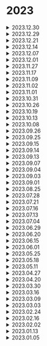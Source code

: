# 2023

<details>

<summary>2023.12.30</summary>

📣SCRM Champion更新公告：

管理后台【会话存档】加强聊天消息数据隐私保护

1️⃣客服系统后台管理系统的聊天消息已采用非对称加密保护您的数据隐私，涉及“会话存档”、“敏感词监控”等模块。

2️⃣消息加密和解密使用不同的密钥，服务端使用公钥加密保存聊天消息，用户端使用私钥在本地设备解密消息。解密私钥仅存于您的本地设备，确保只有您本人能够解密聊天消息。

3️⃣系统更新后，当您首次查看后台聊天消息将自动生成本地私钥，请务必导出并妥善保存您的私钥。如果您丢失了您的私钥，将无法解密您的聊天消息。重新生成私钥也只能解密新的加密消息，无法解密之前的加密消息。如果您忘记了私钥或遇到其他问题，请及时联系我们的客户支持团队，我们将竭诚为您提供帮助。&#x20;

</details>

<details>

<summary>2023.12.29</summary>

📣SCRM Champion【LINE WORKS多开&翻译】正式上线！

✅多开功能：账号环境相互隔离，支持一号一IP&#x20;

✅运营功能：未读消息提醒、粉丝备注、打标签、文本话术回复&#x20;

✅翻译功能：双向实时自动翻译，支持全球100+语种互译，提供ChatGPT 翻译&#x20;

✅筛选对话与群发：可按对话类型快速筛选对话，再使用个人/公共话术/自定义内容，批量对粉丝好友群发



📣SCRM Champion【Discord 多开&翻译】正式上线！

✅多开功能：账号环境相互隔离，支持一号一IP&#x20;

✅运营功能：未读消息提醒、粉丝备注、打标签、文本话术回复&#x20;

✅翻译功能：双向实时自动翻译，支持全球100+语种互译，提供ChatGPT 翻译&#x20;

✅筛选对话与群发：可按对话类型快速筛选对话，再使用个人/公共话术/自定义内容，批量对粉丝好友群发&#x20;

</details>

<details>

<summary>2023.12.21</summary>

📣SCRM Champion更新公告：

1️⃣【系统后台】会话存档优化：支持列表宽度拖拽，拖拽后保存该结果

</details>

<details>

<summary>2023.12.14</summary>

📣SCRM Champion更新公告：

1️⃣系统后台增加【在线客服】入口，客户在通过特定平台联系客服的渠道外，增加可通过该在线客服窗口直接同客服询问相关问题。&#x20;

2️⃣移动版2.0正式上线！支持运营管理模块、内控管理模块及对1.0版本部分功能进行优化&#x20;

3️⃣系统后台【内控管理】数据脱敏白名单功能优化：支持“从工单内添加”选择主号不受到数据脱敏功能的限制

</details>

<details>

<summary>2023.12.07</summary>

📣SCRM Champion更新公告：

1️⃣系统后台【公共素材/快捷回复】新增回收站功能，支持恢复7天内删除的素材内容。&#x20;

2️⃣【跟进记录】优化：跟进条数由原来的100条升级为200条！

</details>

<details>

<summary>2023.12.01</summary>

**📣SCRM Champion【Skype 多开&翻译】正式上线！**

✅多开功能：账号环境相互隔离，支持一号一IP&#x20;

✅运营功能：未读消息提醒、粉丝备注、打标签、文本话术回复&#x20;

✅翻译功能：双向实时自动翻译，支持全球100+语种互译，提供ChatGPT 翻译&#x20;

✅筛选对话与群发：可按对话类型快速筛选对话，再使用个人/公共话术/自定义内容，批量对粉丝好友群发&#x20;



📣SCRM Champion更新公告：

1️⃣ 系统后台【敏感行为监控】优化：支持对已上线该功能的平台进行筛选

2️⃣系统后台【内控管理】新增数据脱敏白名单功能，支持自定义主号不受到数据脱敏功能的限制

</details>

<details>

<summary>2023.11.27</summary>

📣SCRM Champion更新公告：

1️⃣【粉丝管理】：统计主号下的所有新粉与老粉，实现对全体粉丝进行脱离工单的集中管理&#x20;

✅支持平台：Telegram、LINE、WhatsApp&#x20;

✅使用需求：专业版专属功能，需开启“会话存档”功能



2️⃣系统后台【公共素材/快捷回复】优化：&#x20;

✅添加素材时，增加“标题着色”功能，支持自定义标题颜色&#x20;

✅文字格式增加“导出”功能，支持导出文字素材为EXCEL文件



3️⃣ 系统后台【内控管理】优化：&#x20;

✅支持批量导出敏感词监控/钱包地址监控列表内容&#x20;

✅支持批量导出敏感行为监控列表内容&#x20;

✅新增还原脱敏功能，可输入还原脱敏密钥还原被脱敏的账号信息



4️⃣ 桌面端会话代理支持SOCKS账密模式&#x20;

5️⃣ 翻译优化：LINE平台支持翻译被收起的消息内容&#x20;

6️⃣ 系统后台【敏感行为监控】增加“新设备登录”，可监控激活码在新设备的登陆信息，支持平台：Telegram

</details>

<details>

<summary>2023.11.17</summary>

📣SCRM Champion更新公告

1️⃣系统后台【公共素材/快捷回复】优化：&#x20;

✅添加文字时，支持插入表情包&#x20;

✅素材内容支持自定义拖拽排序，拖拽后保留该配置



2️⃣系统后台【敏感行为监控】：分页增加1000条/页，支持一页展示1000条数据

</details>

<details>

<summary>2023.11.09</summary>

📣SCRM Champion系统更新公告

1️⃣桌面端支持隐藏指定平台功能，用户可通过设置隐藏无需使用的平台&#x20;

2️⃣系统后台支持【标签自定义颜色】&#x20;

3️⃣桌面端【会话代理】使用自定义IP时也可同步后台显示&#x20;

4️⃣桌面端工具栏【粉丝信息】增加“性别”、“国家”、“邮箱”信息

</details>

<details>

<summary>2023.11.02</summary>

📣SCRM Champion更新公告

1️⃣TG平台【会话存档】功能优化： 管理员可发送文本消息给客户，能介入员工与客户的聊天

</details>

<details>

<summary>2023.11.01</summary>

📣您提优化，SCRM Champion送续费减免！

✅通过桌面端/主管后台右下角【反馈建议】提问题与优化&#x20;

✅由技术团队评估后，有机会获取20-200U续费减免！&#x20;

✅大需求可跟负责人对接沟通，全程为您解决问题&#x20;

✅相同优化需求的奖励，先到先得，活动长期有效

\#️⃣提交范围： 现有功能的优化地方、BUG&#x20;

\#️⃣使用途径：仅用于续费时减免可用&#x20;

注意‼️：在填写表单时，客服系统账号请务必按照真实账号填写，否则后续无法兑奖

</details>

<details>

<summary>2023.10.31</summary>

📣SCRM Champion更新公告

1️⃣Telegram平台取消对话列表宽度固定，支持拖动调整宽度

</details>

<details>

<summary>2023.10.26</summary>

🌟SCRM Champion更新

1️⃣系统后台与登录界面，增加【价格计算器】功能：用户可按套餐、端口、时长，自动计算出意向套餐的价格 2023/10/26更新

</details>

<details>

<summary>2023.10.19</summary>

📣SCRM Champion更新公告

1️⃣桌面端【个人快捷回复】功能新增图片格式&#x20;

2️⃣桌面端/主管端增加【反馈建议】入口：可反馈功能的优化与问题&#x20;

3️⃣会话存档新增【粉丝信息】功能，在后台查看聊天记录时，主管可点击该按钮，查看和修改员工对粉丝的备注相关信息



4️⃣桌面端【对话管理】功能优化&#x20;

✅群发间隔优化：消息间隔时间上限由30秒优化为60秒；对话间隔时间上限由30秒优化为180秒&#x20;

✅自定义内容优化：新增图片格式、名片格式和文本格式支持多条自定义消息。即群发时，可群发图片、名片和群发多条自定义消息



5️⃣桌面端【群发消息】功能优化&#x20;

✅高级筛选对话框：主号【对话】框筛选出的对话，切换其他主号，将会同步筛选（须有共同对话）

</details>

<details>

<summary>2023.10.13</summary>

📣SCRM Champion更新公告

1️⃣新用户第一次绑定授权码后，试用套餐由标准版改为专业版&#x20;

2️⃣WhatsApp平台支持【敏感行为监控】功能，监控范围： 删除消息、删除聊天&#x20;

3️⃣桌面端主页增加评分功能，欢迎各位用户留下评价，如您对客服系统有任何的建议/功能需求，可联系客服进行反馈

</details>

<details>

<summary>2023.10.08</summary>

📣SCRM Champion更新公告

1️⃣优化【翻译设置】部分文案&#x20;

2️⃣Instagram平台现可使用对话管理、群发消息；同时素材使用已支持图片、音频、视频格式

3️⃣Twitter可不设置会话代理，跟其他平台一样打开会话即可使用&#x20;



\#️⃣已修复：Twitter会话一打开就白屏的问题

</details>

<details>

<summary>2023.09.26</summary>

📣SCRM Champion更新公告

1️⃣Messenger现可使用对话管理、群发消息功能&#x20;

2️⃣系统后台新增【身份验证器】视频教程，为了您的账号安全，建议您尽快绑定验证器！

\#️⃣已修复：打开桌面端出现人机验证情况

</details>

<details>

<summary>2023.09.25</summary>

📣SCRM Champion【Text Now 多开&翻译】正式上线！

✅多开功能：账号环境相互隔离，支持一号一IP&#x20;

✅运营功能：未读消息提醒、粉丝备注、打标签、文本话术回复&#x20;

✅翻译功能：双向实时自动翻译，支持全球100+语种互译，已提供ChatGPT 智能翻译！&#x20;

✅筛选群发：可按对话类型、对话状态快速筛选对话，再使用个人/公共话术或快捷话术对粉丝好友批量群发&#x20;



📣SCRM Champion更新公告

1️⃣系统后台新增【防封设置】模块：设置员工账号，每日主动发起陌生会话的上限次数，减少误操作等导致封号问题&#x20;

❇️支持平台：WhatsApp、Telegram&#x20;

❇️限制范围：搜索手机号，添加发起新会话（暂不限制从群聊发起新会话）



2️⃣IP管理、工单明细新增【释放IP】按钮，注意！释放后，对应账号将会在桌面端强制登出！



3️⃣设置单个IP最多登录多少个账号，查看分配明细： IP导入系统时进行设置、或在IP管理列表进行修改，同时可查看该IP分配账号明细

</details>

<details>

<summary>2023.09.15</summary>

📣SCRM Champion【Google Voice 多开&翻译】正式上线！

✅多开功能：账号环境相互隔离，支持一号一IP&#x20;

✅运营功能：未读消息提醒、粉丝备注、打标签、文本话术回复&#x20;

✅翻译功能：双向实时自动翻译，支持全球100+语种互译，提供ChatGPT 翻译&#x20;

✅筛选对话与群发：可按对话类型快速筛选对话，再使用个人/公共话术/自定义内容，批量对粉丝好友群发&#x20;



📣SCRM Champion更新公告

1️⃣员工激活码可设置指定的【关键词自动回复】，按照业务场景进行灵活配置

</details>

<details>

<summary>2023.09.14</summary>

🔥SCRM Champion【移动版】上线！

通过手机登录，随时随地管理【SCRM Champion系统后台】常用功能，轻松简便！

✅员工账号管理： 新建/更改激活码权限、查看员工聊天情况&#x20;

✅进粉计数： 查看全部/工单账号进粉计数、可分享进粉报表&#x20;

✅粉丝查重： 查看工单重粉率、工单重粉明细

\#️⃣移动版登录网址： https://m.007.tools&#x20;

\#️⃣如果您还需要其余功能在移动版上使用，可联系客服反馈！&#x20;

</details>

<details>

<summary>2023.09.13</summary>

📣SCRM Champion更新公告

1️⃣IP管理新增【批量导出】功能，以表格方式导出IP



2️⃣【发送消息翻译】功能更新：&#x20;

✅发送"照片、视频、文件"，也支持翻译附加文本消息，翻译效果与文本翻译相同&#x20;

✅文本翻译后内容，如果含有中文也会禁止发送（翻译内容是中文、日语，则不受限制）



3️⃣Messenger支持转跳到Facebook页面使用&#x20;

✅转跳后正常使用Facebook相关功能，右下角聊天窗口支持翻译、快捷回复等功能&#x20;

✅目前只支持Facebook个人主页，不支持公共主页&#x20;

✅一旦跳转后，目前暂不支持跳转回 Messenger

</details>

<details>

<summary>2023.09.07</summary>

📣SCRM Champion更新公告

1️⃣激活码【分享工单列表】现支持所有平台使用&#x20;

2️⃣会话存档新增【翻译功能】，老板在后台查看员工聊天记录时，能翻译为中文等多语种显示

</details>

<details>

<summary>2023.09.04</summary>

📣SCRM Champion更新公告

1️⃣套餐IP支持分组管理，可将IP批量转移至其他分组&#x20;

2️⃣协议号支持分组管理： 提前在MN云控对账号进行分组，对应分组信息可在客服系统进行查询，无需一个个筛选账号后再分配



3️⃣桌面端【群发消息】功能升级！&#x20;

✅群发内容方式：个人话术、公共话术、输入自定义文本内容&#x20;

✅新增【高级筛选】功能： 快速筛选已有对话类型，再进行批量群发 ，注意！ 非专业版的用户，单次最多只能群发3个对话

</details>

<details>

<summary>2023.09.03</summary>

📣SCRM Champion更新公告

✅桌面端发送翻译消息支持更多换行方式，现有规则如下：

1️⃣支持 Shift + Enter 换行：WhatsApp、LINE、Telegram、Messenger、Instagram、Twitter

2️⃣支持 Ctrl + Enter 换行：WhatsApp、Messenger

3️⃣支持 Alt + Enter 换行：WhatsApp、Messenger（macOS上表示 Option 键）

4️⃣支持 Meta + Enter 换行：Messenger（macOS上表示 Command 键，Windows上表示 Windows 键）

注意！具体支持情况根据官方决定，官方平台支持，则桌面端支持

</details>

<details>

<summary>2023.09.01</summary>

📣SCRM Champion更新公告

1️⃣【对话管理】可按粉丝标签进行筛选对话，客服对粉丝打标签后，按标签筛选对话进行批量操作（删除对话、群发消息）

</details>

<details>

<summary>2023.08.25</summary>

**🔥SCRM Champion【粉丝活跃度标记】功能上线！**

无需投入筛号成本，自动标记“粉丝账号”的活跃度，减少客服沟通成本，适用于对粉丝隔天、中长期的营销跟踪！

✅【账号活跃度】标记： 自动显示粉丝账号活跃情况&#x20;

✅【上线时间】检测： 自动记录粉丝账号最后在线时间

\#️⃣支持范围：WS平台、专业版套餐用户&#x20;

</details>

<details>

<summary>2023.07.28</summary>

📣SCRM Champion更新公告

✅【敏感词监控】新增“TRC、ERC钱包地址”监控，可实时监控客服/粉丝是否发送钱包地址，并在聊天记录时做高亮显示&#x20;

\#️⃣可选择设置： 是否禁止客服发送、是否在系统后台弹窗提醒&#x20;

\#️⃣提供范围：专业版套餐用户

</details>

<details>

<summary>2023.07.21</summary>

🔥SCRM Champion【标签管理】升级！

✅新增【公共标签管理】功能，由主管设置标签内容，实现标签统一化管理&#x20;

✅单个大标签可设置多个【标签值】，更精确给客户打标签和数据统计

</details>

<details>

<summary>2023.07.16</summary>

🔥iMX云控【WS协议账号】已支持在SCRM Champion使用！

✅协议小号用于营销冲锋，原本大号用于营销沉淀，相互搭配有保障&#x20;

✅主管可按激活码分配协议账号，桌面端客服无需扫码即可登号&#x20;

✅提供【单设备登录】功能，在其它设备登录时需要输入密码，保障员工之间隐私安全&#x20;

温馨提示：账号入库、修改资料、IP相关等操作，仍在您的iMX云控系统上进行！&#x20;

</details>

<details>

<summary>2023.07.13</summary>

1️⃣Telegram 专业版上线敏感行为监控功能（当桌面端触发敏感行为：删除消息、编辑消息、删除对话时，主管端将记录并支持查看）&#x20;

2️⃣Telegram 专业版上线对话置顶功能（Tg官方目前置顶会话数 非会员只有5个置顶，该功能正常对话置顶数量达到50个。）

</details>

<details>

<summary>2023.07.04</summary>

1️⃣管理端和桌面端增加“Twitter”平台 （补发）&#x20;

2️⃣桌面端免费版增加对话管理和群发消息功能，现支持WhatsApp、LINE、Telegram等平台

</details>

<details>

<summary>2023.06.29</summary>

**SCRM Champion系统【Twitter 多开/翻译】正式上线**&#x20;

✅多开功能：账号环境相互隔离，支持一号一IP&#x20;

✅运营功能：未读消息提醒，粉丝备注、打标签、文本话术回复&#x20;

✅翻译功能：双向实时自动翻译，支持全球100+语种互译，已提供ChatGPT 智能翻译，效果媲美人工翻译

</details>

<details>

<summary>2023.06.20</summary>

1️⃣桌面端对话管理支持WhatsApp和LINE，同样支持群发消息功能

</details>

<details>

<summary>2023.06.15</summary>

1️⃣Telegram增加删除私聊和群发消息功能

</details>

<details>

<summary>2023.06.01</summary>

1️⃣Telegram“打开对话”功能增强为“对话管理”

✅支持支持输入名称、ID、手机号码实时搜索

✅支持按对话类型（全部、私聊、群聊、频道）和状态（全部、未读、未回、已读未回）进行筛选，

✅支持刷新

✅对话列表底部可查看总数量、筛选结果数量及占比提示&#x20;



2️⃣Telegram数据脱敏优化

✅全部隐藏改为显示“@昵称”，找不到昵称的（比如非联系人）显示前10%和后30%内容，同样前面需要带上@，

✅邮箱不脱敏&#x20;



3️⃣管理端和桌面端增加“TikTok”平台 ，支持账号多开、绑定工单、翻译功能&#x20;

4️⃣LINE关键词自动回复和问候消息支持语音和视频

</details>

<details>

<summary>2023.05.25</summary>

1️⃣关键词自动回复开放至标准版用户可用，只取创建时间最近的三条关键词

2️⃣问候消息开放至标准版用户可用

</details>

<details>

<summary>2023.05.18</summary>

1️⃣专业版专享线路增加ChatGPT翻译线路

2️⃣快捷回复、问候消息、关键词自动回复增加图片、音频、视频格式

3️⃣桌面端\_快捷回复支持搜索“模板名称和内容"

4️⃣桌面端快捷回复和素材增加全部折叠、全部展开、刷新等功能

5️⃣桌面端Instagram支持Messenger Message版本

</details>

<details>

<summary>2023.05.11</summary>

1️⃣关键词自动回复和问候消息支持WhatsApp和LINE平台

</details>

<details>

<summary>2023.04.27</summary>

1️⃣桌面端Instagram增加计数器功能

2️⃣桌面端Telegram、LINE 增加语音翻译和图片翻译功能

3️⃣桌面端Telegram支持公共素材和快捷回复发送图片消息&#x20;

4️⃣桌面端-新增【高级设置】-【清理缓存】&#x20;

5️⃣桌面端-增加防骗查询弹窗&#x20;

6️⃣主管端：优化会话存档删除会话，增加删除对方的消息-并记录删除人员&#x20;

7️⃣主管端：会话存档粉丝消息敏感词监控新支持WhatsApp和LINE平台并支持双方敏感词提醒功能&#x20;

8️⃣主管端：新增关键词自动回复功能

9️⃣主管端：增加好友通过自动回复功能

</details>

<details>

<summary>2023.04.20</summary>

桌面端

1️⃣Telegram(专业版)支持数据脱敏

2️⃣Telegram(专业版)支持导出聊天记录

</details>

<details>

<summary>2023.03.30</summary>

1️⃣客服系统【LINE Business】平台正式上线❗&#x20;

2️⃣Zalo、Messenger平台分流链接支持自定义分配功能&#x20;

3️⃣主管端-增加粉丝系统查重功能和预警提示

</details>

<details>

<summary>2023.03.16</summary>

1️⃣桌面端WhatsApp新增图片翻译功能，该功能为专业版功能，上线免费试用7天&#x20;

2️⃣桌面端LINE支持会话存档功能&#x20;

3️⃣桌面端翻译线路增加微软优惠版&#x20;

4️⃣主管端API密钥功能专业版自动开放权限&#x20;

</details>

<details>

<summary>2023.03.09</summary>

1️⃣联动IP仅支持购买http和https两种协议类型的IP

</details>

<details>

<summary>2023.03.03</summary>

1️⃣平台增加10个短链接域名并修改为随机分配，去掉reurl.cc域名&#x20;

2️⃣语音翻译功能试用期结束，后续新用户首次续费满15天赠送七天该功能试用期&#x20;

3️⃣粉丝去重增加【全部工单去重】与【当前工单去重】选项

</details>

<details>

<summary>2023.02.24</summary>

1️⃣桌面端增加语音翻译功能&#x20;

2️⃣增加IP导入功能&#x20;

</details>

<details>

<summary>2023.02.16</summary>

1️⃣桌面端免费版支持消息实时翻译

2️⃣桌面端消息列表增加标注重粉功能权限修改与增加试用期

3️⃣主管端-客服系统生成分流链接功能增加两个域名可选

</details>

<details>

<summary>2023.02.02</summary>

1️⃣桌面端可直接选择素材库内素材发送&#x20;

2️⃣翻译线路增加百度翻译，支持粤语&#x20;

3️⃣桌面端与后台【粉丝明细】列表增加粉丝备注与标签

</details>

<details>

<summary>2023.01.13</summary>

内部风控模块上线

1️⃣数据脱敏：对客服隐藏粉丝的号码/ID信息&#x20;

2️⃣会话存档：主管端可开启主号会话存档功能，开启后28天内聊天记录回上传到系统中提供查看，支持查看文字、名片、系统消息&#x20;

3️⃣敏感词监控：后台记录客服发送消息，可选择禁止发送

</details>

<details>

<summary>2023.01.05</summary>

1️⃣Instagram工单支持分流链接功能

</details>
